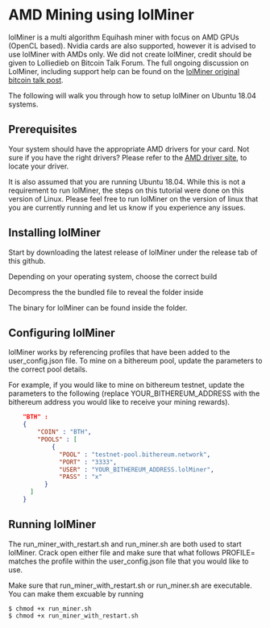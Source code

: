 # AMD Mining using lolMiner
lolMiner is a multi algorithm Equihash miner with focus on AMD GPUs (OpenCL based). Nvidia cards are also supported, however it is advised to use lolMiner with AMDs only. We did not create lolMiner, credit should be given to Lolliedieb on Bitcoin Talk Forum. The full ongoing discussion on LolMiner, including support help can be found on the [lolMiner original bitcoin talk post](https://bitcointalk.org/index.php?topic=4724735.0).

The following will walk you through how to setup lolMiner on Ubuntu 18.04 systems.

## Prerequisites

Your system should have the appropriate AMD drivers for your card. Not sure if you have the right drivers? Please refer to the [AMD driver site](https://www.amd.com/en/support), to locate your driver.

It is also assumed that you are running Ubuntu 18.04. While this is not a requirement to run lolMiner, the steps on this tutorial were done on this version of Linux. Please feel free to run lolMiner on the version of linux that you are currently running and let us know if you experience any issues. 

## Installing lolMiner

Start by downloading the latest release of lolMiner under the release tab of this github.

Depending on your operating system, choose the correct build

Decompress the the bundled file to reveal the folder inside

The binary for lolMiner can be found inside the folder. 


## Configuring lolMiner

lolMiner works by referencing profiles that have been added to the user_config.json file. To mine on a bithereum pool, update the parameters to the correct pool details. 

For example, if you would like to mine on bithereum testnet, update the parameters to the following (replace YOUR_BITHEREUM_ADDRESS with the bithereum address you would like to receive your mining rewards).

```JSON
	"BTH" :
	{
		"COIN" : "BTH",
		"POOLS" : [
			{
		 	  "POOL" : "testnet-pool.bithereum.network",
		 	  "PORT" : "3333",
		 	  "USER" : "YOUR_BITHEREUM_ADDRESS.lolMiner",
		 	  "PASS" : "x"
		  }
	  ]
	}
```

## Running lolMiner 

The run_miner_with_restart.sh and run_miner.sh are both used to start lolMiner. Crack open either file and make sure that what follows PROFILE= matches the profile within the user_config.json file that you would like to use. 

Make sure that run_miner_with_restart.sh or run_miner.sh are executable. You can make them excuable by running 
```shell
$ chmod +x run_miner.sh
$ chmod +x run_miner_with_restart.sh
```
